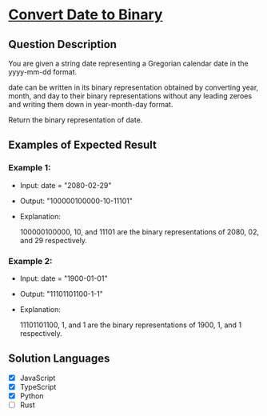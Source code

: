 # [Convert Date to Binary](https://leetcode.com/problems/convert-date-to-binary/description/)

## Question Description

You are given a string date representing a Gregorian calendar date in the yyyy-mm-dd format.

date can be written in its binary representation obtained by converting year, month, and day to their binary representations without any leading zeroes and writing them down in year-month-day format.

Return the binary representation of date.

## Examples of Expected Result

### Example 1:

- Input: date = "2080-02-29"

- Output: "100000100000-10-11101"

- Explanation:

  100000100000, 10, and 11101 are the binary representations of 2080, 02, and 29 respectively.

### Example 2:

- Input: date = "1900-01-01"

- Output: "11101101100-1-1"

- Explanation:

  11101101100, 1, and 1 are the binary representations of 1900, 1, and 1 respectively.

## Solution Languages

- [x] JavaScript
- [x] TypeScript
- [x] Python
- [ ] Rust
